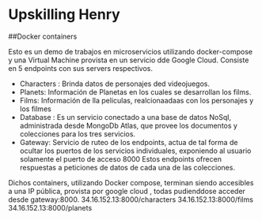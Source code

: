 # Upskilling Henry
##Docker containers

Esto es un demo de trabajos en microservicios utilizando docker-compose y una Virtual Machine provista en un servicio dde Google Cloud.
Consiste en 5 endpoints con sus servers respectivos.
- Characters : Brinda datos de personajes ded videojuegos.
- Planets: Información de Planetas en los cuales se desarrollan los films.
- Films: Información de lla peliculas, realcionaadaas con los personajes y los filmes
- Database : Es un servicio conectado a una base de datos NoSql, administrada desde  MongoDb Atlas, que provee los documentos y colecciones para los tres servicios.
- Gateway: Servicio de ruteo de los endpoints, actua de tal forma de ocultar los puertos de los servicios individuales, exponiendo al usuario solamente el puerto de acceso 8000
  Estos endpoints ofrecen respuestas a peticiones de datos de cada una de las colecciones.
  
Dichos containers, utilizando Docker compose, terminan siendo accesibles a una IP pública, provista por google cloud , todas pudienddose acceder desde gateway:8000.
34.16.152.13:8000/characters
34.16.152.13:8000/films
34.16.152.13:8000/planets

